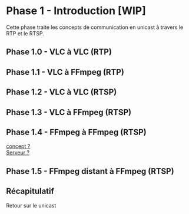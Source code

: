 # Phase 1 - Introduction [WIP]
Cette phase traite les concepts de communication en unicast à travers le RTP et le RTSP.

## Phase 1.0 - VLC à VLC (RTP)

## Phase 1.1 - VLC à FFmpeg (RTP)

## Phase 1.2 - VLC à VLC (RTSP)

## Phase 1.3 - VLC à FFmpeg (RTSP)

## Phase 1.4 - FFmpeg à FFmpeg (RTSP)
[concept ?](https://stackoverflow.com/questions/26999595/what-steps-are-needed-to-stream-rtsp-from-ffmpeg)\
[Serveur ?](https://github.com/bluenviron/mediamtx)
## Phase 1.5 - FFmpeg distant à FFmpeg (RTSP)

## Récapitulatif
Retour sur le unicast